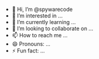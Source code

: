 - 👋 Hi, I’m @spywarecode
- 👀 I’m interested in ...
- 🌱 I’m currently learning ...
- 💞️ I’m looking to collaborate on ...
- 📫 How to reach me ...
- 😄 Pronouns: ...
- ⚡ Fun fact: ...

<!---
spywarecode/spywarecode is a ✨ special ✨ repository because its `README.md` (this file) appears on your GitHub profile.
You can click the Preview link to take a look at your changes.
--->
